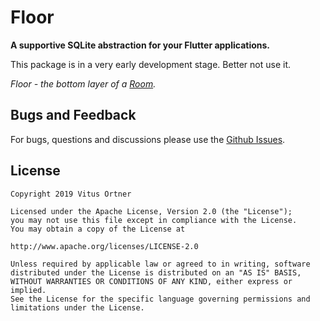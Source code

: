 # Floor
**A supportive SQLite abstraction for your Flutter applications.**

This package is in a very early development stage. Better not use it.

*Floor - the bottom layer of a [Room](https://developer.android.com/topic/libraries/architecture/room).*

## Bugs and Feedback
For bugs, questions and discussions please use the [Github Issues](https://github.com/vitusortner/floor/issues).

## License
    Copyright 2019 Vitus Ortner

    Licensed under the Apache License, Version 2.0 (the "License");
    you may not use this file except in compliance with the License.
    You may obtain a copy of the License at

    http://www.apache.org/licenses/LICENSE-2.0

    Unless required by applicable law or agreed to in writing, software
    distributed under the License is distributed on an "AS IS" BASIS,
    WITHOUT WARRANTIES OR CONDITIONS OF ANY KIND, either express or implied.
    See the License for the specific language governing permissions and
    limitations under the License.
